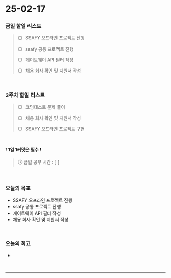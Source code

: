 # 25-02-17

### 금일 할일 리스트

> - [ ] SSAFY 오프라인 프로젝트 진행
>
> - [ ] ssafy 공통 프로젝트 진행
>
> - [ ] 게이트웨이 API 필터 작성
>
> - [ ] 채용 회사 확인 및 지원서 작성


<br/>

### 3주차 할일 리스트

> - [ ] 코딩테스트 문제 풀이
>
> - [ ] 채용 회사 확인 및 지원서 작성
>
> - [ ] SSAFY 오프라인 프로젝트 구현

<br/>

❗ **1일 1커밋은 필수** ❗

> 🕒 금일 공부 시간 : [  ]

<br/>

### 오늘의 목표
- SSAFY 오프라인 프로젝트 진행
- ssafy 공통 프로젝트 진행
- 게이트웨이 API 필터 작성
- 채용 회사 확인 및 지원서 작성

<br>

### 오늘의 회고
- 

<br/>

---

